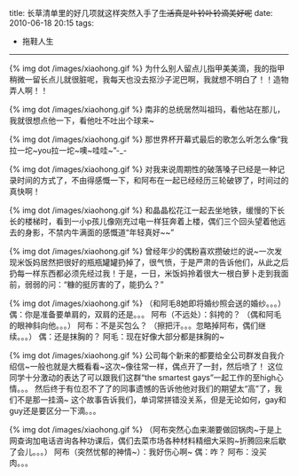 title: 长草清单里的好几项就这样突然入手了~~生活真是卟铃卟铃滴美好呢~~
date: 2010-06-18 20:15
tags: 
- 拖鞋人生
---

{% img dot /images/xiaohong.gif %} 为什么别人留点儿指甲美美滴，我的指甲稍微一留长点儿就很脏呢，我每天也没去抠沙子泥巴啊，我就想不明白了！！造物弄人啊！！

{% img dot /images/xiaohong.gif %} 南非的总统居然叫祖玛，看他站在那儿，我就很想点他一下，看他吐不吐出个球来~

{% img dot /images/xiaohong.gif %} 那世界杯开幕式最后的歌怎么听怎么像“我拉一坨~you拉一坨~噢~哇哇~”-_-

{% img dot /images/xiaohong.gif %} 对我来说周期性的破落嗓子已经是一种记录时间的方式了，不由得感慨一下，和阿布在一起已经经历三轮破锣了，时间过的真快啊！

{% img dot /images/xiaohong.gif %} 和晶晶松花江一起去坐地铁，缓慢的下长长的楼梯时，看到一小p孩儿像刚充过电一样狂奔着上楼，偶们三个回头望着他远去的身影，不禁内牛满面的感慨道“年轻真好~~”

{% img dot /images/xiaohong.gif %} 曾经年少的偶粉喜欢攒破烂的说~一次发现米饭妈居然把很好的瓶瓶罐罐扔掉了，很气愤，于是严肃的告诉他们，从此之后扔每一样东西都必须先经过我！于是，一日，米饭妈拎着很大一根白萝卜走到我面前，弱弱的问：“糠的挺厉害的了，能扔么？”

{% img dot /images/xiaohong.gif %} （和阿毛8她即将婚纱照会送的婚纱。。。）
偶：你是准备要单肩的，双肩的还是。。。
阿布（不远处）：斜挎的？
（偶和阿毛的眼神斜向他。。。）
阿布：不是买包么？
（擦把汗。。。忽略掉阿布，偶们继续。。。）
偶：还是抹胸的？
阿毛：现在好像大部分都是抹胸的~

{% img dot /images/xiaohong.gif %} 公司每个新来的都要给全公司群发自我介绍信~一般也就是大概看看~这次~像往常一样，偶点开了一封，然后喷了！
这位同学十分激动的表达了可以跟我们这群“the smartest gays”一起工作的至high心情。。。
然后终于有位忍不了了的同事遗憾的告诉他他对我们的期望太“高”了，我们不是那一挂滴~
这个故事告诉我们，单词常拼错没关系，但是无论如何，gay和guy还是要区分一下滴。。。

{% img dot /images/xiaohong.gif %} （阿布突然心血来潮要做回锅肉~于是上网查询加电话咨询各种功课后，偶们去菜市场各种材料精细大采购~折腾回来后歇了会儿。。。）
阿布（突然忧郁的神情~）：我好伤心啊~
偶：咋？
阿布：没买肉。。。